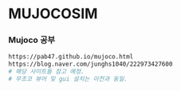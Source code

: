 # MUJOCOSIM

### Mujoco 공부

```bash
https://pab47.github.io/mujoco.html
https://blog.naver.com/junghs1040/222973427600
# 해당 사이트들 참고 예정.
# 무조코 뷰어 및 gui 설치는 이전과 동일.
```
